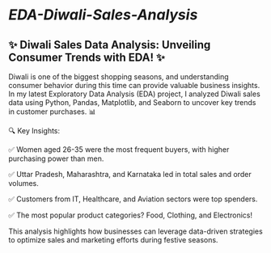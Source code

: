 # *EDA-Diwali-Sales-Analysis*

## ✨ Diwali Sales Data Analysis: Unveiling Consumer Trends with EDA! ✨

Diwali is one of the biggest shopping seasons, and understanding consumer behavior during this time can provide valuable business insights. In my latest Exploratory Data Analysis (EDA) project, I analyzed Diwali sales data using Python, Pandas, Matplotlib, and Seaborn to uncover key trends in customer purchases. 📊

🔍 Key Insights:

✅ Women aged 26-35 were the most frequent buyers, with higher purchasing power than men.

✅ Uttar Pradesh, Maharashtra, and Karnataka led in total sales and order volumes.

✅ Customers from IT, Healthcare, and Aviation sectors were top spenders.

✅ The most popular product categories? Food, Clothing, and Electronics!

This analysis highlights how businesses can leverage data-driven strategies to optimize sales and marketing efforts during festive seasons.
